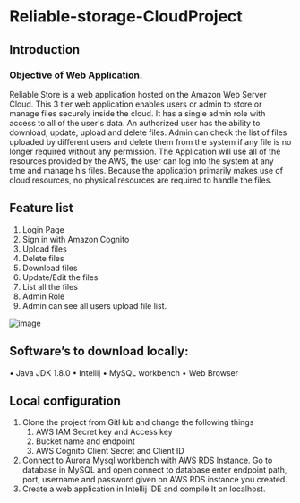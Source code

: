 # Reliable-storage-CloudProject

## Introduction
### Objective of Web Application.
Reliable Store is a web application hosted on the Amazon Web Server Cloud. This 3 tier web application enables users or admin to store or manage files securely inside the cloud. It has a single admin role with access to all of the user's data. An authorized user has the ability to download, update, upload and delete files. Admin can check the list of files uploaded by different users and delete them from the system if any file is no longer required without any permission. The Application will use all of the resources provided by the AWS, the user can log into the system at any time and manage his files. Because the application primarily makes use of cloud resources, no physical resources are required to handle the files.

## Feature list
1. Login Page
2. Sign in with Amazon Cognito
3. Upload files
4. Delete files
5. Download files
6. Update/Edit the files
7. List all the files
8. Admin Role
9. Admin can see all users upload file list.

![image](https://user-images.githubusercontent.com/40047632/196057713-6e135481-8c6c-4326-af1c-ac5d0ce2eb47.png)

## Software’s to download locally:
•	Java JDK 1.8.0
•	Intellij
•	MySQL workbench
•	Web Browser



## Local configuration
1. Clone the project from GitHub and change the following things
   1. AWS IAM Secret key and Access key
   2. Bucket name and endpoint
   3. AWS Cognito Client Secret and Client ID
2. Connect to Aurora Mysql workbench with AWS RDS Instance. Go to database in MySQL and  open connect to database enter endpoint path, port, username and password   given on AWS RDS instance you created.
3. Create a web application in Intellij IDE and compile It on localhost.
